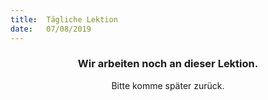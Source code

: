 ```yaml
---
title:  Tägliche Lektion
date:   07/08/2019
---
```


### <center>Wir arbeiten noch an dieser Lektion.</center>
<center>Bitte komme später zurück.</center>